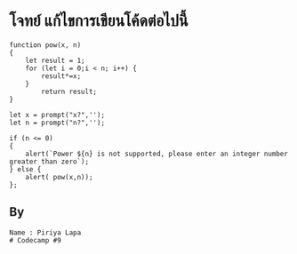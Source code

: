 # โจทย์ แก้ไขการเขียนโค้ดต่อไปนี้ 

    function pow(x, n)
    {
	    let result = 1;
	    for (let i = 0;i < n; i++) {
		    result*=x;
	    }
	        return result;
    }
    
    let x = prompt("x?",'');
    let n = prompt("n?",'');
    
    if (n <= 0)
    {
        alert(`Power ${n} is not supported, please enter an integer number greater than zero`);
    } else {
        alert( pow(x,n));
    };

## By
    Name : Piriya Lapa
    # Codecamp #9
